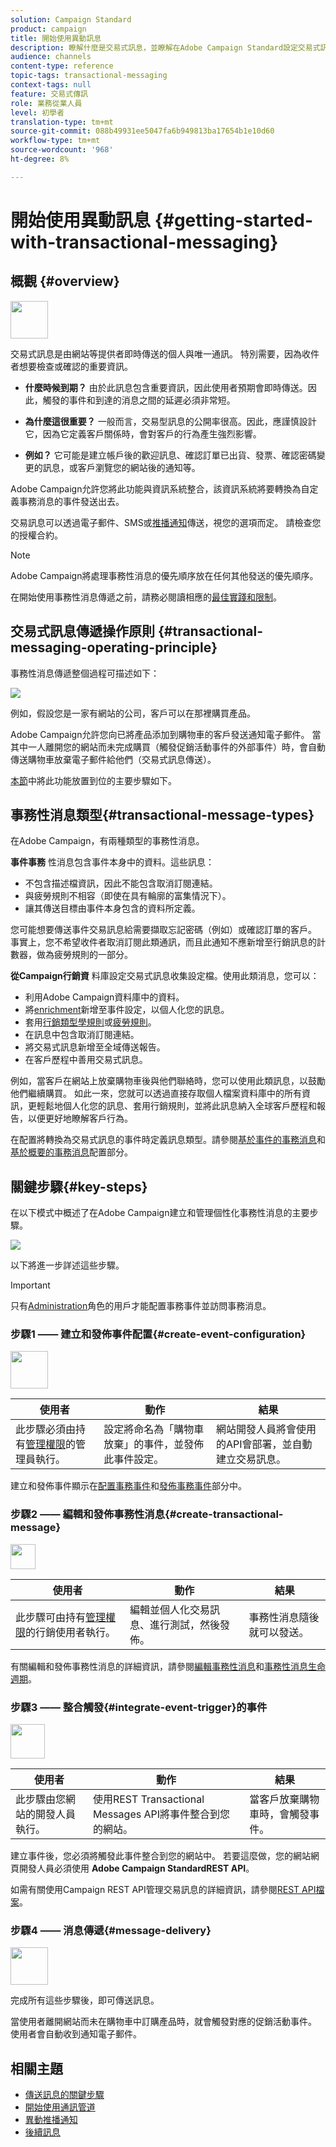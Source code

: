 ```yaml
---
solution: Campaign Standard
product: campaign
title: 開始使用異動訊息
description: 瞭解什麼是交易式訊息，並瞭解在Adobe Campaign Standard設定交易式訊息的主要步驟。
audience: channels
content-type: reference
topic-tags: transactional-messaging
context-tags: null
feature: 交易式傳訊
role: 業務從業人員
level: 初學者
translation-type: tm+mt
source-git-commit: 088b49931ee5047fa6b949813ba17654b1e10d60
workflow-type: tm+mt
source-wordcount: '968'
ht-degree: 8%

---
```



# 開始使用異動訊息 {#getting-started-with-transactional-messaging}

## 概觀 {#overview}

<img src="assets/do-not-localize/icon_transactional.svg" width="60px">

交易式訊息是由網站等提供者即時傳送的個人與唯一通訊。 特別需要，因為收件者想要檢查或確認的重要資訊。

* **什麼時候到期？** 由於此訊息包含重要資訊，因此使用者預期會即時傳送。因此，觸發的事件和到達的消息之間的延遲必須非常短。

* **為什麼這很重要？** 一般而言，交易型訊息的公開率很高。因此，應謹慎設計它，因為它定義客戶關係時，會對客戶的行為產生強烈影響。

* **例如？** 它可能是建立帳戶後的歡迎訊息、確認訂單已出貨、發票、確認密碼變更的訊息，或客戶瀏覽您的網站後的通知等。

Adobe Campaign允許您將此功能與資訊系統整合，該資訊系統將要轉換為自定義事務消息的事件發送出去。

交易訊息可以透過電子郵件、SMS或[推播通知](../../channels/using/transactional-push-notifications.md)傳送，視您的選項而定。 請檢查您的授權合約。

>[!NOTE]
>
>Adobe Campaign將處理事務性消息的優先順序放在任何其他發送的優先順序。

<!--Guidelines to implement transactional messaging capabilities in your website are detailed in [this section](../../api/using/managing-transactional-messages.md).-->

在開始使用事務性消息傳遞之前，請務必閱讀相應的[最佳實踐和限制](../../channels/using/transactional-messaging-limitations.md)。

## 交易式訊息傳遞操作原則 {#transactional-messaging-operating-principle}

事務性消息傳遞整個過程可描述如下：

![](assets/message-center-process.png)

例如，假設您是一家有網站的公司，客戶可以在那裡購買產品。

Adobe Campaign允許您向已將產品添加到購物車的客戶發送通知電子郵件。 當其中一人離開您的網站而未完成購買（觸發促銷活動事件的外部事件）時，會自動傳送購物車放棄電子郵件給他們（交易式訊息傳送）。

[本節](#key-steps)中將此功能放置到位的主要步驟如下。

## 事務性消息類型{#transactional-message-types}

在Adobe Campaign，有兩種類型的事務性消息。

**事件事務** 性消息包含事件本身中的資料。這些訊息：
* 不包含描述檔資訊，因此不能包含取消訂閱連結。
* 與疲勞規則不相容（即使在具有輪廓的富集情況下）。
* 讓其傳送目標由事件本身包含的資料所定義。

您可能想要傳送事件交易訊息給需要擷取忘記密碼（例如）或確認訂單的客戶。 事實上，您不希望收件者取消訂閱此類通訊，而且此通知不應新增至行銷訊息的計數器，做為疲勞規則的一部分。

**從Campaign行銷資** 料庫設定交易式訊息收集設定檔。使用此類消息，您可以：
* 利用Adobe Campaign資料庫中的資料。
* 將[enrichment](../../channels/using/configuring-transactional-event.md#enriching-the-transactional-message-content)新增至事件設定，以個人化您的訊息。
* 套用[行銷類型學規則](../../sending/using/managing-typology-rules.md)或[疲勞規則](../../sending/using/fatigue-rules.md)。
* 在訊息中包含取消訂閱連結。
* 將交易式訊息新增至全域傳送報告。
* 在客戶歷程中善用交易式訊息。

例如，當客戶在網站上放棄購物車後與他們聯絡時，您可以使用此類訊息，以鼓勵他們繼續購買。 如此一來，您就可以透過直接存取個人檔案資料庫中的所有資訊，更輕鬆地個人化您的訊息、套用行銷規則，並將此訊息納入全球客戶歷程和報告，以便更好地瞭解客戶行為。

在配置將轉換為交易式訊息的事件時定義訊息類型。請參閱[基於事件的事務消息](../../channels/using/configuring-transactional-event.md#event-based-transactional-messages)和[基於概要的事務消息](../../channels/using/configuring-transactional-event.md#profile-based-transactional-messages)配置部分。

## 關鍵步驟{#key-steps}

在以下模式中概述了在Adobe Campaign建立和管理個性化事務性消息的主要步驟。

![](assets/message-center-overview.png)

以下將進一步詳述這些步驟。

>[!IMPORTANT]
>
>只有[Administration](../../administration/using/users-management.md#functional-administrators)角色的用戶才能配置事務事件並訪問事務消息。

### 步驟1 —— 建立和發佈事件配置{#create-event-configuration}

<img src="assets/do-not-localize/icon_config.svg" width="60px">

| 使用者 | 動作 | 結果 |
|--- |--- |--- |
| 此步驟必須由持有[管理權限](../../administration/using/users-management.md#functional-administrators)的管理員執行。 | 設定將命名為「購物車放棄」的事件，並發佈此事件設定。 | 網站開發人員將會使用的API會部署，並自動建立交易訊息。 |

建立和發佈事件顯示在[配置事務事件](../../channels/using/configuring-transactional-event.md)和[發佈事務事件](../../channels/using/publishing-transactional-event.md)部分中。

### 步驟2 —— 編輯和發佈事務性消息{#create-transactional-message}

<img src="assets/do-not-localize/icon_notification.svg" width="40px">

| 使用者 | 動作 | 結果 |
|--- |--- |--- |
| 此步驟可由持有[管理權限](../../administration/using/users-management.md#functional-administrators)的行銷使用者執行。 | 編輯並個人化交易訊息、進行測試，然後發佈。 | 事務性消息隨後就可以發送。 |

有關編輯和發佈事務性消息的詳細資訊，請參閱[編輯事務性消息](../../channels/using/editing-transactional-message.md)和[事務性消息生命週期](../../channels/using/publishing-transactional-message.md)。

### 步驟3 —— 整合觸發{#integrate-event-trigger}的事件

<img src="assets/do-not-localize/icon_api.svg" width="55px">

<!--**Event triggering integration**-->

| 使用者 | 動作 | 結果 |
|--- |--- |--- |
| 此步驟由您網站的開發人員執行。 | 使用REST Transactional Messages API將事件整合到您的網站。 | 當客戶放棄購物車時，會觸發事件。 |

建立事件後，您必須將觸發此事件整合到您的網站中。<!--In this example, you want a "Cart abandonment" event to be triggered whenever one of your clients leaves your website before purchasing the products in their cart.--> 若要這麼做，您的網站網頁開發人員必須使用 **Adobe Campaign StandardREST API**。

如需有關使用Campaign REST API管理交易訊息的詳細資訊，請參閱[REST API檔案](../../api/using/managing-transactional-messages.md)。

### 步驟4 —— 消息傳遞{#message-delivery}

<img src="assets/do-not-localize/icon_channels.svg" width="60px">

完成所有這些步驟後，即可傳送訊息。

當使用者離開網站而未在購物車中訂購產品時，就會觸發對應的促銷活動事件。 使用者會自動收到通知電子郵件。

## 相關主題

* [傳送訊息的關鍵步驟](../../channels/using/key-steps-to-send-a-message.md)
* [開始使用通訊管道](../../channels/using/get-started-communication-channels.md)
* [異動推播通知](../../channels/using/transactional-push-notifications.md)
* [後續訊息](../../channels/using/follow-up-messages.md)
